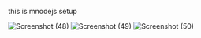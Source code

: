 this is mnodejs setup

![Screenshot (48)](https://github.com/neerajpandit/Ricoz_assignment/assets/106172268/0a5906d7-40d7-4330-85a4-534ba8a46f39)
![Screenshot (49)](https://github.com/neerajpandit/Ricoz_assignment/assets/106172268/066111bb-4d99-44e7-a435-f73b559ad7f0)
![Screenshot (50)](https://github.com/neerajpandit/Ricoz_assignment/assets/106172268/a05c58d1-8907-4eb7-90e0-864d5ac01e3e)
